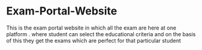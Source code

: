 # Exam-Portal-Website
This is the exam portal website in which all the exam are  here at one platform . where student can select the educational criteria and on the basis of this they get the exams which are perfect for that particular student 
